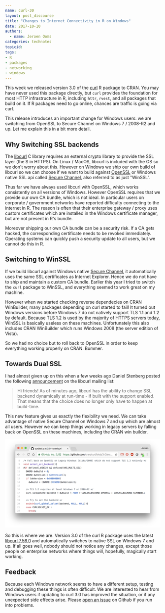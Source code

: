 ```yaml
---
name: curl-30
layout: post_discourse
title: "Changes to Internet Connectivity in R on Windows"
date: 2017-10-10
authors:
  - name: Jeroen Ooms
categories: technotes
topicid:
tags:
- R
- packages
- networking
- windows
---
```


This week we released version 3.0 of the [curl](https://cran.r-project.org/web/packages/curl/vignettes/intro.html) R package to CRAN. You may have never used this package directly, but `curl` provides the foundation for most HTTP infrastructure in R, including `httr`, `rvest`, and all packages that build on it. If R packages need to go online, chances are traffic is going via curl.

This release introduces an important change for Windows users: we are switching from OpenSSL to Secure Channel on Windows 7 / 2008-R2 and up. Let me explain this in a bit more detail.

## Why Switching SSL backends

The [libcurl](https://curl.haxx.se/libcurl/) C library requires an external crypto library to provide the SSL layer (the S in HTTPS). On Linux / MacOS, libcurl is included with the OS so we don't worry about this. However on Windows we ship our own build of libcurl so we can choose if we want to build against [OpenSSL](https://www.openssl.org/) or Windows native SSL api called [Secure Channel](https://msdn.microsoft.com/en-us/library/windows/desktop/aa380123(v=vs.85).aspx), also referred to as just "WinSSL".

Thus far we have always used libcurl with OpenSSL, which works consistently on all versions of Windows. However OpenSSL requires that we provide our own CA bundle, which is not ideal. In particular users on corporate / government networks have reported difficulty connecting to the internet in R. The reason is often that their enterprise gateway / proxy uses custom certificates which are installed in the Windows certificate manager, but are not present in R's bundle.

Moreover shipping our own CA bundle can be a security risk. If a CA gets hacked, the corresponding certificate needs to be revoked immediately. Operating systems can quickly push a security update to all users, but we cannot do this in R. 

## Switching to WinSSL

If we build libcurl against Windows native [Secure Channel](https://msdn.microsoft.com/en-us/library/windows/desktop/aa380123(v=vs.85).aspx), it automatically uses the same SSL certificates as Internet Explorer. Hence we do not have to ship and maintain a custom CA bundle. Earlier this year I tried to switch the `curl` package to WinSSL, and everything seemed to work great on my machine.

However when we started checking reverse dependecies on CRAN WinBuilder, many packages depending on curl started to fail! It turned out Windows versions before Windows 7 do not natively support TLS 1.1 and 1.2 by default. Because TLS 1.2 is used by the majority of HTTPS servers today, WinSSL is basically useless on these machines. Unfortunately this also includes CRAN WinBuilder which runs Windows 2008 (the server edition of Vista).

So we had no choice but to roll back to OpenSSL in order to keep everything working properly on CRAN. Bummer.

## Towards Dual SSL

I had almost given up on this when a few weeks ago Daniel Stenberg posted the following [announcement](https://curl.haxx.se/mail/lib-2017-08/0118.html) on the libcurl mailing list:


> Hi friends! 
> As of minutes ago, libcurl has the ability to change SSL backend dynamically 
> at run-time - if built with the support enabled. That means that the choice 
> does no longer only have to happen at build-time. 

This new feature gives us exactly the flexibility we need. We can take advantage of native Secure Channel on Windows 7 and up which are almost all users. However we can keep things working in legacy servers by falling back on OpenSSL on these machines, including the CRAN win builder.

[![code](/assets/blog-images/curl30.png)](https://github.com/cran/curl/blob/3.0/src/ssl.c#L11-L17)

So this is where we are. Version 3.0 of the curl R package uses the latest [libcurl 7.56.0](https://github.com/rwinlib/libcurl/releases) and automatically switches to native SSL on Windows 7 and up. If all goes well, nobody should not notice any changes, except those people on enterprise networks where things will, hopefully, magically start working.

## Feedback

Because each Windows network seems to have a different setup, testing and debugging these things is often difficult. We are interested to hear from Windows users if updating to curl 3.0 has improved the situation, or if any unexpected side effects arise. Please [open an issue](https://github.com/jeroen/curl/issues) on Github if you run into problems.

